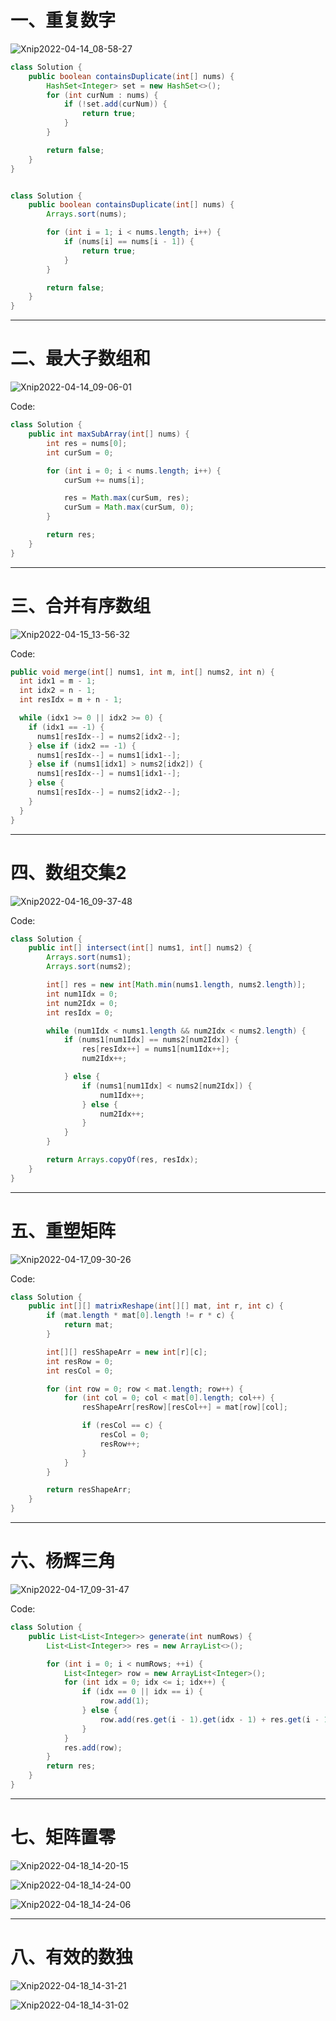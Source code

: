 # 一、重复数字

![Xnip2022-04-14_08-58-27](Array/Xnip2022-04-14_08-58-27.jpg)



```java
class Solution {
    public boolean containsDuplicate(int[] nums) {
        HashSet<Integer> set = new HashSet<>();
        for (int curNum : nums) {
            if (!set.add(curNum)) {
                return true;
            }
        }

        return false;
    }
}


class Solution {
    public boolean containsDuplicate(int[] nums) {
        Arrays.sort(nums);

        for (int i = 1; i < nums.length; i++) {
            if (nums[i] == nums[i - 1]) {
                return true;
            }
        }

        return false;
    }
}
```

<hr>









# 二、最大子数组和

![Xnip2022-04-14_09-06-01](Array/Xnip2022-04-14_09-06-01.jpg)



Code:

```java
class Solution {
    public int maxSubArray(int[] nums) {
        int res = nums[0];
        int curSum = 0;

        for (int i = 0; i < nums.length; i++) {
            curSum += nums[i];

            res = Math.max(curSum, res);
            curSum = Math.max(curSum, 0);
        }

        return res;
    }
}
```

<hr>













# 三、合并有序数组

![Xnip2022-04-15_13-56-32](Array/Xnip2022-04-15_13-56-32.jpg)





Code:

```java
public void merge(int[] nums1, int m, int[] nums2, int n) {
  int idx1 = m - 1;
  int idx2 = n - 1;
  int resIdx = m + n - 1;

  while (idx1 >= 0 || idx2 >= 0) {
    if (idx1 == -1) {
      nums1[resIdx--] = nums2[idx2--];
    } else if (idx2 == -1) {
      nums1[resIdx--] = nums1[idx1--];
    } else if (nums1[idx1] > nums2[idx2]) {
      nums1[resIdx--] = nums1[idx1--];
    } else {
      nums1[resIdx--] = nums2[idx2--];
    }
  }
}
```

<hr>











# 四、数组交集2

![Xnip2022-04-16_09-37-48](Array/Xnip2022-04-16_09-37-48.jpg)



Code:

```java
class Solution {
    public int[] intersect(int[] nums1, int[] nums2) {
        Arrays.sort(nums1);
        Arrays.sort(nums2);

        int[] res = new int[Math.min(nums1.length, nums2.length)];
        int num1Idx = 0;
        int num2Idx = 0;
        int resIdx = 0;

        while (num1Idx < nums1.length && num2Idx < nums2.length) {
            if (nums1[num1Idx] == nums2[num2Idx]) {
                res[resIdx++] = nums1[num1Idx++];
                num2Idx++;

            } else {
                if (nums1[num1Idx] < nums2[num2Idx]) {
                    num1Idx++;
                } else {
                    num2Idx++;
                }
            }
        }

        return Arrays.copyOf(res, resIdx);
    }
}
```

<hr>







# 五、重塑矩阵

![Xnip2022-04-17_09-30-26](Array/Xnip2022-04-17_09-30-26.jpg)



Code:

```java
class Solution {
    public int[][] matrixReshape(int[][] mat, int r, int c) {
        if (mat.length * mat[0].length != r * c) {
            return mat;
        }

        int[][] resShapeArr = new int[r][c];
        int resRow = 0;
        int resCol = 0;

        for (int row = 0; row < mat.length; row++) {
            for (int col = 0; col < mat[0].length; col++) {
                resShapeArr[resRow][resCol++] = mat[row][col];

                if (resCol == c) {
                    resCol = 0;
                    resRow++;
                }
            }
        }

        return resShapeArr;
    }
}
```

<hr>









# 六、杨辉三角

![Xnip2022-04-17_09-31-47](Array/Xnip2022-04-17_09-31-47.jpg)



Code:

```java
class Solution {
    public List<List<Integer>> generate(int numRows) {
        List<List<Integer>> res = new ArrayList<>();

        for (int i = 0; i < numRows; ++i) {
            List<Integer> row = new ArrayList<Integer>();
            for (int idx = 0; idx <= i; idx++) {
                if (idx == 0 || idx == i) {
                    row.add(1);
                } else {
                    row.add(res.get(i - 1).get(idx - 1) + res.get(i - 1).get(idx));
                }
            }
            res.add(row);
        }
        return res;
    }
}
```

<hr>







# 七、矩阵置零

![Xnip2022-04-18_14-20-15](Array/Xnip2022-04-18_14-20-15.jpg) 



![Xnip2022-04-18_14-24-00](Array/Xnip2022-04-18_14-24-00.jpg)



![Xnip2022-04-18_14-24-06](Array/Xnip2022-04-18_14-24-06.jpg)

<hr>





# 八、有效的数独

![Xnip2022-04-18_14-31-21](Array/Xnip2022-04-18_14-31-21.jpg)



![Xnip2022-04-18_14-31-02](Array/Xnip2022-04-18_14-31-02.jpg)

















